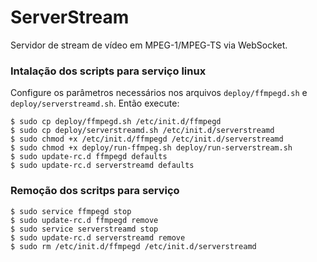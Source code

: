 # ServerStream

Servidor de stream de vídeo em MPEG-1/MPEG-TS via WebSocket.

### Intalação dos scripts para serviço linux

Configure os parâmetros necessários nos arquivos `deploy/ffmpegd.sh` e  `deploy/serverstreamd.sh`. Então execute:

```
$ sudo cp deploy/ffmpegd.sh /etc/init.d/ffmpegd
$ sudo cp deploy/serverstreamd.sh /etc/init.d/serverstreamd
$ sudo chmod +x /etc/init.d/ffmpegd /etc/init.d/serverstreamd
$ sudo chmod +x deploy/run-ffmpeg.sh deploy/run-serverstream.sh
$ sudo update-rc.d ffmpegd defaults
$ sudo update-rc.d serverstreamd defaults
```

### Remoção dos scritps para serviço

```
$ sudo service ffmpegd stop
$ sudo update-rc.d ffmpegd remove
$ sudo service serverstreamd stop
$ sudo update-rc.d serverstreamd remove
$ sudo rm /etc/init.d/ffmpegd /etc/init.d/serverstreamd
```
